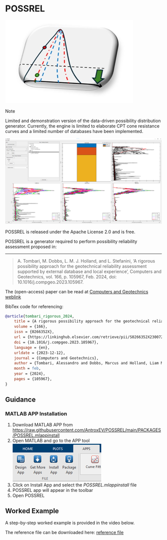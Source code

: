 # POSSREL 


![POSSREL LOGO](docs/assets/logo3.jpg)


>[!NOTE]
> Limited and demonstration version of the data-driven possibility distribution generator.
> Currently, the engine is limited to elaborate CPT cone resistance curves and a limited number of databases have been implemented.

![GUI screenshot](docs/assets/ScreenshotGUIpng.png)

 POSSREL  is released under the Apache License 2.0 and is free.
 
 POSSREL is a generator required to perform possibility reliability assessment proposed in:
 
 ---
 >  A. Tombari, M. Dobbs, L. M. J. Holland, and L. Stefanini, ‘A rigorous possibility approach for the geotechnical reliability assessment supported by external database and local experience’, Computers and Geotechnics, vol. 166, p. 105967, Feb. 2024, doi: 10.1016/j.compgeo.2023.105967.

The  (open-access) paper can be read at [Computers and Geotechnics weblink](https://doi.org/10.1016/j.compgeo.2023.105967)


BibTex code for referencing:

```BibTex
@article{tombari_rigorous_2024,
	title = {A rigorous possibility approach for the geotechnical reliability assessment supported by external database and local experience},
	volume = {166},
	issn = {0266352X},
	url = {https://linkinghub.elsevier.com/retrieve/pii/S0266352X23007243},
	doi = {10.1016/j.compgeo.2023.105967},
	language = {en},
	urldate = {2023-12-12},
	journal = {Computers and Geotechnics},
	author = {Tombari, Alessandro and Dobbs, Marcus and Holland, Liam M.J. and Stefanini, Luciano},
	month = feb,
	year = {2024},
	pages = {105967},
}
```

## Guidance

### MATLAB APP Installation

1. Download MATLAB APP from https://raw.githubusercontent.com/AntroxEV/POSSREL/main/PACKAGES/POSSREL.mlappinstall
2. Open  MATLAB and go to the APP tool
    ![MATLAB APP TOOLBAR](docs/assets/matlabtoolbar.png)
3. Click on Install App and select the _POSSREL.mlappinstall_ file
4. POSSREL app will appear in the toolbar
5. Open POSSREL



## Worked Example
A step-by-step worked example is provided in the video below.

The reference file can be downloaded here: [reference file](docs/assets/CPT_REF.txt)






